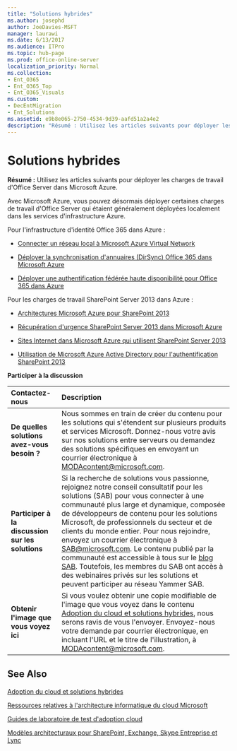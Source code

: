 ```yaml
---
title: "Solutions hybrides"
ms.author: josephd
author: JoeDavies-MSFT
manager: laurawi
ms.date: 6/13/2017
ms.audience: ITPro
ms.topic: hub-page
ms.prod: office-online-server
localization_priority: Normal
ms.collection:
- Ent_O365
- Ent_O365_Top
- Ent_O365_Visuals
ms.custom:
- DecEntMigration
- Ent_Solutions
ms.assetid: e9b8e065-2750-4534-9d39-aafd51a2a4e2
description: "Résumé : Utilisez les articles suivants pour déployer les charges de travail d'Office Server dans Microsoft Azure."
---
```


# Solutions hybrides

 **Résumé :** Utilisez les articles suivants pour déployer les charges de travail d'Office Server dans Microsoft Azure.
  
Avec Microsoft Azure, vous pouvez désormais déployer certaines charges de travail d'Office Server qui étaient généralement déployées localement dans les services d'infrastructure Azure.
  
Pour l'infrastructure d'identité Office 365 dans Azure :
  
- [Connecter un réseau local à Microsoft Azure Virtual Network](connect-an-on-premises-network-to-a-microsoft-azure-virtual-network.md)
    
- [Déployer la synchronisation d'annuaires (DirSync) Office 365 dans Microsoft Azure](deploy-office-365-directory-synchronization-dirsync-in-microsoft-azure.md)
    
- [Déployer une authentification fédérée haute disponibilité pour Office 365 dans Azure](deploy-high-availability-federated-authentication-for-office-365-in-azure.md)
    
Pour les charges de travail SharePoint Server 2013 dans Azure :
  
- [Architectures Microsoft Azure pour SharePoint 2013](microsoft-azure-architectures-for-sharepoint-2013.md)
    
- [Récupération d'urgence SharePoint Server 2013 dans Microsoft Azure](sharepoint-server-2013-disaster-recovery-in-microsoft-azure.md)
    
- [Sites Internet dans Microsoft Azure qui utilisent SharePoint Server 2013](internet-sites-in-microsoft-azure-using-sharepoint-server-2013.md)
    
- [Utilisation de Microsoft Azure Active Directory pour l'authentification SharePoint 2013](using-microsoft-azure-active-directory-for-sharepoint-2013-authentication.md)
    
**Participer à la discussion**

|**Contactez-nous**|**Description**|
|:-----|:-----|
|**De quelles solutions avez-vous besoin ?** <br/> |Nous sommes en train de créer du contenu pour les solutions qui s'étendent sur plusieurs produits et services Microsoft. Donnez-nous votre avis sur nos solutions entre serveurs ou demandez des solutions spécifiques en envoyant un courrier électronique à [MODAcontent@microsoft.com](mailto:modacontent@microsoft.com?Subject=[Solution%20Feedback]:%20).  <br/> |
|**Participer à la discussion sur les solutions** <br/> |Si la recherche de solutions vous passionne, rejoignez notre conseil consultatif pour les solutions (SAB) pour vous connecter à une communauté plus large et dynamique, composée de développeurs de contenu pour les solutions Microsoft, de professionnels du secteur et de clients du monde entier. Pour nous rejoindre, envoyez un courrier électronique à [SAB@microsoft.com](mailto:sab@microsoft.com?Subject=Request%20to%20join%20the%20Solutions%20Advisory%20Board). Le contenu publié par la communauté est accessible à tous sur le [blog SAB](http://blogs.technet.com/b/solutions_advisory_board/). Toutefois, les membres du SAB ont accès à des webinaires privés sur les solutions et peuvent participer au réseau Yammer SAB.  <br/> |
|**Obtenir l'image que vous voyez ici** <br/> |Si vous voulez obtenir une copie modifiable de l'image que vous voyez dans le contenu [Adoption du cloud et solutions hybrides](cloud-adoption-and-hybrid-solutions.md), nous serons ravis de vous l'envoyer. Envoyez-nous votre demande par courrier électronique, en incluant l'URL et le titre de l'illustration, à [MODAcontent@microsoft.com](mailto:modacontent@microsoft.com?subject=[Art%20Request]:%20).  <br/> |
   
## See Also

#### 

[Adoption du cloud et solutions hybrides](cloud-adoption-and-hybrid-solutions.md)
  
[Ressources relatives à l'architecture informatique du cloud Microsoft](microsoft-cloud-it-architecture-resources.md)
  
[Guides de laboratoire de test d'adoption cloud](cloud-adoption-test-lab-guides-tlgs.md)
  
[Modèles architecturaux pour SharePoint, Exchange, Skype Entreprise et Lync](architectural-models-for-sharepoint-exchange-skype-for-business-and-lync.md)

